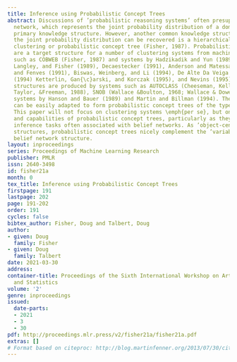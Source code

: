 ```yaml
---
title: Inference using Probabilistic Concept Trees
abstract: Discussions of ’probabilistic reasoning systems’ often presuppose a belief
  network, which represents the joint probability distribution of a domain, as the
  primary knowledge structure. However, another common knowledge structure from which
  the joint probability distribution can be recovered is a hierarchical probabilistic
  clustering or probabilistic concept tree (Fisher, 1987). Probabilistic concept trees
  are a target structure for a number of clustering systems from machine learning
  such as COBWEB (Fisher, 1987) and systems by Hadzikadik and Yun (1989), Gennari,
  Langley, and Fisher (1989), Decaestecker (1991), Anderson and Matessa (1991), Reich
  and Fenves (1991), Biswas, Weinberg, and Li (1994), De Alte Da Veiga (1994), Kilander
  (1994) Ketterlin, Gan{\c}arski, and Korczak (1995), and Nevins (1995). Related probabilistic
  structures are produced by systems such as AUTOCLASS (Cheeseman, Kelly, Self, Stutz,
  Taylor, &Freeman, 1988), SNOB (Wallace &Boulton, 1968; Wallace & Dowe, 1994) , and
  systems by Hanson and Bauer (1989) and Martin and Billman (1994). These systems
  can be easily adapted to form probabilistic concept trees of the type we describe.
  This paper will not focus on clustering systems \emph{per se}, but on characteristics
  and capabilities of probabilistic concept trees, particularly as they relate to
  inference tasks often associated with belief networks. As ’object-centered’ knowledge
  structures, probabilistic concept trees nicely complement the ’variable-centered’,
  belief network structure.
layout: inproceedings
series: Proceedings of Machine Learning Research
publisher: PMLR
issn: 2640-3498
id: fisher21a
month: 0
tex_title: Inference using Probabilistic Concept Trees
firstpage: 191
lastpage: 202
page: 191-202
order: 191
cycles: false
bibtex_author: Fisher, Doug and Talbert, Doug
author:
- given: Doug
  family: Fisher
- given: Doug
  family: Talbert
date: 2021-03-30
address:
container-title: Proceedings of the Sixth International Workshop on Artificial Intelligence
  and Statistics
volume: '2'
genre: inproceedings
issued:
  date-parts:
  - 2021
  - 3
  - 30
pdf: http://proceedings.mlr.press/v2/fisher21a/fisher21a.pdf
extras: []
# Format based on citeproc: http://blog.martinfenner.org/2013/07/30/citeproc-yaml-for-bibliographies/
---
```

